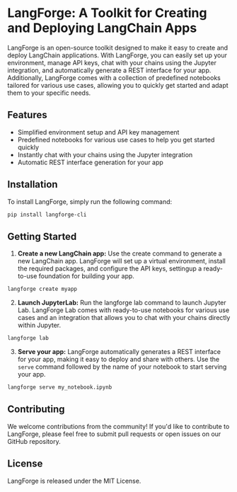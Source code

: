 # LangForge: A Toolkit for Creating and Deploying LangChain Apps

LangForge is an open-source toolkit designed to make it easy to create and deploy LangChain applications.
With LangForge, you can easily set up your environment, manage API keys, chat with your chains using the Jupyter integration, and automatically generate a REST interface for your app. Additionally, LangForge comes with a collection of predefined notebooks tailored for various use cases, allowing you to quickly get started and adapt them to your specific needs.

## Features

- Simplified environment setup and API key management
- Predefined notebooks for various use cases to help you get started quickly
- Instantly chat with your chains using the Jupyter integration
- Automatic REST interface generation for your app

## Installation

To install LangForge, simply run the following command:

```bash
pip install langforge-cli
```

## Getting Started

1. **Create a new LangChain app:** Use the create command to generate a new LangChain app. LangForge will set up a virtual environment, install the required packages, and configure the API keys, settingup a ready-to-use foundation for building your app.

```bash
langforge create myapp
```

2. **Launch JupyterLab:** Run the langforge lab command to launch Jupyter Lab. LangForge Lab comes with ready-to-use notebooks for various use cases and an integration that allows you to chat with your chains directly within Jupyter.

```bash
langforge lab
```

3. **Serve your app:** LangForge automatically generates a REST interface for your app, making it easy to deploy and share with others. Use the `serve` command followed by the name of your notebook to start serving your app.

```bash
langforge serve my_notebook.ipynb
```

## Contributing

We welcome contributions from the community! If you'd like to contribute to LangForge, please feel free to submit pull requests or open issues on our GitHub repository.

## License

LangForge is released under the MIT License.
